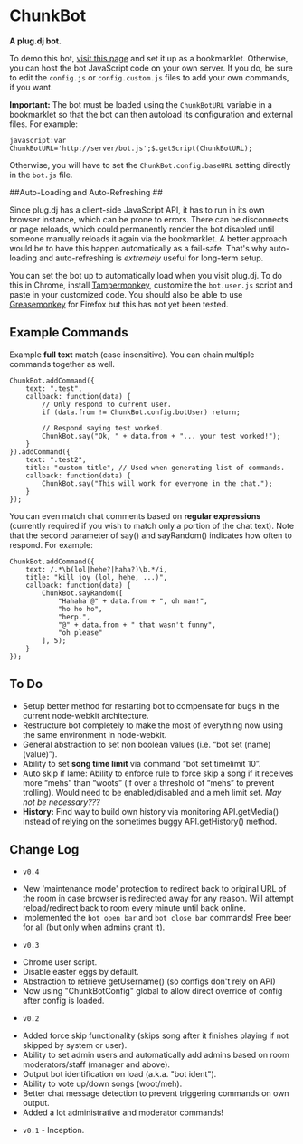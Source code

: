 ChunkBot
========

**A plug.dj bot.**

To demo this bot, [visit this page](https://rawgithub.com/patricknelson/chunkbot/master/demo.html) and set it up as a bookmarklet. Otherwise, you can host the bot JavaScript code on your own server. If you do, be sure to edit the `config.js` or `config.custom.js` files to add your own commands, if you want.

**Important:** The bot must be loaded using the `ChunkBotURL` variable in a bookmarklet so that the bot can then autoload its configuration and external files. For example:

    javascript:var ChunkBotURL='http://server/bot.js';$.getScript(ChunkBotURL);  

Otherwise, you will have to set the `ChunkBot.config.baseURL` setting directly in the `bot.js` file.


##Auto-Loading and Auto-Refreshing ##

Since plug.dj has a client-side JavaScript API, it has to run in its own browser instance, which can be prone to errors. There can be disconnects or page reloads, which could permanently render the bot disabled until someone manually reloads it again via the bookmarklet. A better approach would be to have this happen automatically as a fail-safe. That's why auto-loading and auto-refreshing is *extremely* useful for long-term setup. 

You can set the bot up to automatically load when you visit plug.dj. To do this in Chrome, install [Tampermonkey](http://tampermonkey.net/), customize the `bot.user.js` script and paste in your customized code. You should also be able to use [Greasemonkey](https://addons.mozilla.org/en-US/firefox/addon/greasemonkey/) for Firefox but this has not yet been tested.


## Example Commands ##

Example **full text** match (case insensitive). You can chain multiple commands together as well.

	ChunkBot.addCommand({
		text: ".test",
		callback: function(data) {
			// Only respond to current user.
			if (data.from != ChunkBot.config.botUser) return;
	
			// Respond saying test worked.
			ChunkBot.say("Ok, " + data.from + "... your test worked!");
		}
	}).addCommand({
		text: ".test2",
		title: "custom title", // Used when generating list of commands.
		callback: function(data) {
			ChunkBot.say("This will work for everyone in the chat.");
		}
	});

You can even match chat comments based on **regular expressions** (currently required if you wish to match only a portion of the chat text). Note that the second parameter of say() and sayRandom() indicates how often to respond. For example:

	ChunkBot.addCommand({
		text: /.*\b(lol|hehe?|haha?)\b.*/i,
		title: "kill joy (lol, hehe, ...)",
		callback: function(data) {
			ChunkBot.sayRandom([
				"Hahaha @" + data.from + ", oh man!",
				"ho ho ho",
				"herp.",
				"@" + data.from + " that wasn't funny",
				"oh please"
			], 5);
		}
	});

## To Do ##

* Setup better method for restarting bot to compensate for bugs in the current node-webkit architecture.
* Restructure bot completely to make the most of everything now using the same environment in node-webkit.
* General abstraction to set non boolean values (i.e. “bot set (name) (value)”).
* Ability to set **song time limit** via command “bot set timelimit 10”. 
* Auto skip if lame: Ability to enforce rule to force skip a song if it receives more “mehs” than “woots” (if over a threshold of “mehs” to prevent trolling). Would need to be enabled/disabled and a meh limit set. *May not be necessary???*
* **History:** Find way to build own history via monitoring API.getMedia() instead of relying on the sometimes buggy API.getHistory() method.


## Change Log ##

* `v0.4`
 + New 'maintenance mode' protection to redirect back to original URL of the room in case browser is redirected away for any reason. Will attempt reload/redirect back to room every minute until back online.
 + Implemented the  `bot open bar` and `bot close bar` commands! Free beer for all (but only when admins grant it).
* `v0.3`
 + Chrome user script.
 + Disable easter eggs by default.
 + Abstraction to retrieve getUsername() (so configs don't rely on API)
 + Now using "ChunkBotConfig" global to allow direct override of config after config is loaded.
* `v0.2`
 + Added force skip functionality (skips song after it finishes playing if not skipped by system or user).
 + Ability to set admin users and automatically add admins based on room moderators/staff (manager and above).
 + Output bot identification on load (a.k.a. "bot ident").
 + Ability to vote up/down songs (woot/meh).
 + Better chat message detection to prevent triggering commands on own output.
 + Added a lot administrative and moderator commands! 
* `v0.1` - Inception.